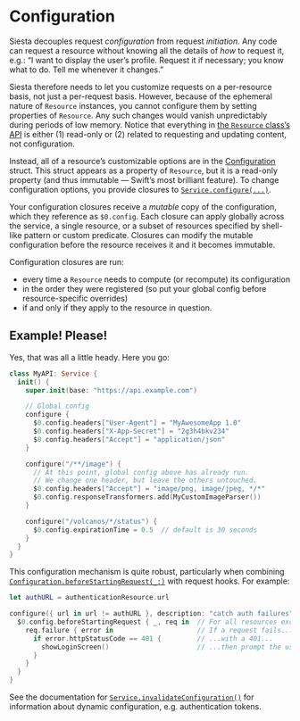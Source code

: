# Configuration

Siesta decouples request _configuration_ from request _initiation_. Any code can request a resource without knowing all the details of _how_ to request it, e.g.: “I want to display the user’s profile. Request it if necessary; you know what to do. Tell me whenever it changes.”

Siesta therefore needs to let you customize requests on a per-resource basis, not just a per-request basis. However, because of the ephemeral nature of `Resource` instances, you cannot configure them by setting properties of `Resource`. Any such changes would vanish unpredictably during periods of low memory. Notice that everything in [the `Resource` class’s API](http://bustoutsolutions.github.io/siesta/api/Classes/Resource.html) is either (1) read-only or (2) related to requesting and updating content, not configuration.

Instead, all of a resource’s customizable options are in the [Configuration](http://bustoutsolutions.github.io/siesta/api/Structs/Configuration.html) struct. This struct appears as a property of `Resource`, but it is a read-only property (and thus immutable — Swift’s most brilliant feature). To change configuration options, you provide closures to [`Service.configure(...)`](http://bustoutsolutions.github.io/siesta/api/Classes/Service.html#/Resource%20Configuration).

Your configuration closures receive a _mutable_ copy of the configuration, which they reference as `$0.config`. Each closure can apply globally across the service, a single resource, or a subset of resources specified by shell-like pattern or custom predicate. Closures can modify the mutable configuration before the resource receives it and it becomes immutable.

Configuration closures are run:

- every time a `Resource` needs to compute (or recompute) its configuration
- in the order they were registered (so put your global config before resource-specific overrides)
- if and only if they apply to the resource in question.

## Example! Please!

Yes, that was all a little heady. Here you go:

```swift
class MyAPI: Service {
  init() {
    super.init(base: "https://api.example.com")

    // Global config
    configure {
      $0.config.headers["User-Agent"] = "MyAwesomeApp 1.0"
      $0.config.headers["X-App-Secret"] = "2g3h4bkv234"
      $0.config.headers["Accept"] = "application/json"
    }

    configure("/**/image") {
      // At this point, global config above has already run.
      // We change one header, but leave the others untouched.
      $0.config.headers["Accept"] = "image/png, image/jpeg, */*"
      $0.config.responseTransformers.add(MyCustomImageParser())
    }

    configure("/volcanos/*/status") {
      $0.config.expirationTime = 0.5  // default is 30 seconds
    }
  }
}
```

This configuration mechanism is quite robust, particularly when combining [`Configuration.beforeStartingRequest(_:)`](https://bustoutsolutions.github.io/siesta/api/Structs/Configuration.html#/s:FV6Siesta13Configuration21beforeStartingRequestFRS0_FFTCS_8ResourcePS_7Request__T_T_) with request hooks. For example:

```swift
let authURL = authenticationResource.url

configure({ url in url != authURL }, description: "catch auth failures") {
  $0.config.beforeStartingRequest { _, req in  // For all resources except auth:
    req.failure { error in                     // If a request fails...
      if error.httpStatusCode == 401 {         // ...with a 401...
        showLoginScreen()                      // ...then prompt the user to log in
      }
    }
  }
}
```

See the documentation for [`Service.invalidateConfiguration()`](http://bustoutsolutions.github.io/siesta/api/Classes/Service.html#/s:FC6Siesta7Service23invalidateConfigurationFS0_FT_T_) for information about dynamic configuration, e.g. authentication tokens.

